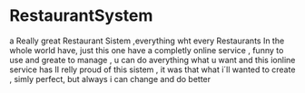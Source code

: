 # RestaurantSystem
a Really great Restaurant Sistem ,everything wht every Restaurants In the whole world have,
just this one have a completly online service , funny to use and greate to manage , u can do averything what u want and this ionline service has
II relly proud of this sistem , it was that what i´ll wanted to create , simly perfect, but always  i can change and do better

